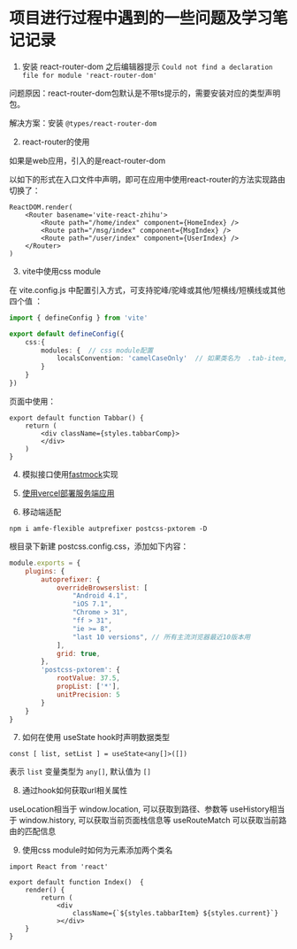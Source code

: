 # 项目进行过程中遇到的一些问题及学习笔记记录

1. 安装 react-router-dom 之后编辑器提示 `Could not find a declaration file for module 'react-router-dom'`

问题原因：react-router-dom包默认是不带ts提示的，需要安装对应的类型声明包。

解决方案：安装 `@types/react-router-dom`

2. react-router的使用

如果是web应用，引入的是react-router-dom

以如下的形式在入口文件中声明，即可在应用中使用react-router的方法实现路由切换了：

```tsx
ReactDOM.render(
	<Router basename='vite-react-zhihu'>
		<Route path="/home/index" component={HomeIndex} />
		<Route path="/msg/index" component={MsgIndex} />
		<Route path="/user/index" component={UserIndex} />
	</Router>
)
```

3. vite中使用css module

在 vite.config.js 中配置引入方式，可支持驼峰/驼峰或其他/短横线/短横线或其他四个值 ：

```ts
import { defineConfig } from 'vite'

export default defineConfig({
	css:{
		modules: {  // css module配置
			localsConvention: 'camelCaseOnly'  // 如果类名为  .tab-item, 使用时要写成 styles.tabItem
		}
	}
})

```

页面中使用：

```tsx
export default function Tabbar() {
	return (
		<div className={styles.tabbarComp}>
		</div>
	)
}
```

4. 模拟接口使用[fastmock](https://www.fastmock.site/#/project/17ad4659e546df135e2027055aba5443)实现

5. [使用vercel部署服务端应用](https://blog.csdn.net/u012961419/article/details/112369710)

6. 移动端适配

`npm i amfe-flexible autprefixer postcss-pxtorem -D`

根目录下新建 postcss.config.css，添加如下内容：

```js
module.exports = {
    plugins: {
        autoprefixer: {
            overrideBrowserslist: [
                "Android 4.1",
                "iOS 7.1",
                "Chrome > 31",
                "ff > 31",
                "ie >= 8",
                "last 10 versions", // 所有主流浏览器最近10版本用
            ],
            grid: true,
        },
        'postcss-pxtorem': {
            rootValue: 37.5,
            propList: ['*'],
            unitPrecision: 5
        }
    }
}
```

7. 如何在使用 useState hook时声明数据类型

```tsx
const [ list, setList ] = useState<any[]>([])
```

表示 `list` 变量类型为 `any[]`, 默认值为 `[]`

8. 通过hook如何获取url相关属性

useLocation相当于 window.location, 可以获取到路径、参数等
useHistory相当于 window.history, 可以获取当前页面栈信息等
useRouteMatch 可以获取当前路由的匹配信息

9. 使用css module时如何为元素添加两个类名

```tsx
import React from 'react'

export default function Index()  {
	render() {
		return (
			<div
				className={`${styles.tabbarItem} ${styles.current}`}
			></div>
	}
}
```
